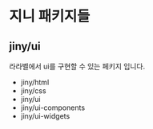 # 지니 패키지들

## jiny/ui
라라벨에서 ui를 구현할 수 있는 페키지 입니다. 
* jiny/html
* jiny/css
* jiny/ui
* jiny/ui-components
* jiny/ui-widgets
